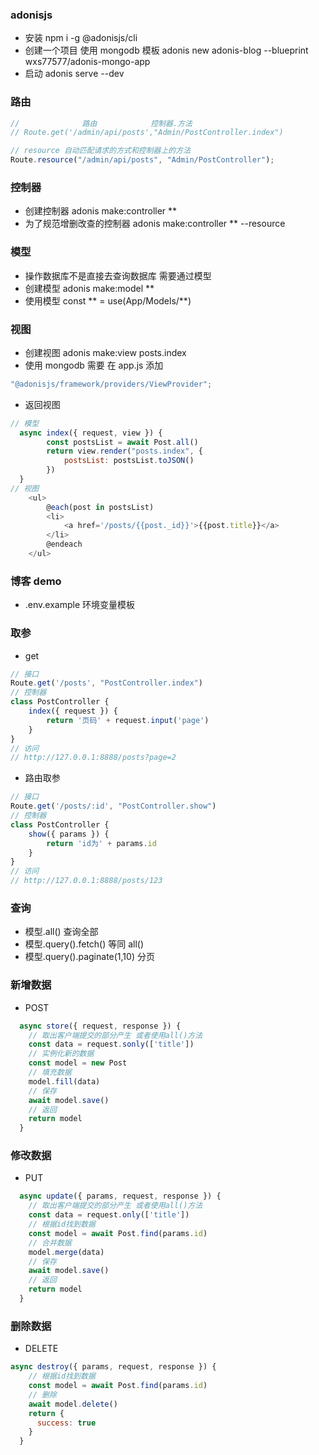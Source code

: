 ### adonisjs

- 安装 npm i -g @adonisjs/cli
- 创建一个项目 使用 mongodb 模板 adonis new adonis-blog --blueprint wxs77577/adonis-mongo-app
- 启动 adonis serve --dev

### 路由

```js
//              路由            控制器.方法
// Route.get('/admin/api/posts',"Admin/PostController.index")

// resource 自动匹配请求的方式和控制器上的方法
Route.resource("/admin/api/posts", "Admin/PostController");
```

### 控制器

- 创建控制器 adonis make:controller \*\*
- 为了规范增删改查的控制器 adonis make:controller \*\* --resource

### 模型

- 操作数据库不是直接去查询数据库 需要通过模型
- 创建模型 adonis make:model \*\*
- 使用模型 const ** = use(App/Models/**)

### 视图

- 创建视图 adonis make:view posts.index
- 使用 mongodb 需要 在 app.js 添加

```js
"@adonisjs/framework/providers/ViewProvider";
```

- 返回视图

```js
// 模型
  async index({ request, view }) {
        const postsList = await Post.all()
        return view.render("posts.index", {
            postsList: postsList.toJSON()
        })
  }
// 视图
    <ul>
        @each(post in postsList)
        <li>
            <a href='/posts/{{post._id}}'>{{post.title}}</a>
        </li>
        @endeach
    </ul>

```

### 博客 demo

- .env.example 环境变量模板

### 取参

- get

```javaScript
// 接口
Route.get('/posts', "PostController.index")
// 控制器
class PostController {
    index({ request }) {
        return '页码' + request.input('page')
    }
}
// 访问
// http://127.0.0.1:8888/posts?page=2
```

- 路由取参

```javaScript
// 接口
Route.get('/posts/:id', "PostController.show")
// 控制器
class PostController {
    show({ params }) {
        return 'id为' + params.id
    }
}
// 访问
// http://127.0.0.1:8888/posts/123
```

### 查询

- 模型.all() 查询全部
- 模型.query().fetch() 等同 all()
- 模型.query().paginate(1,10) 分页
### 新增数据

- POST

```js
  async store({ request, response }) {
    // 取出客户端提交的部分产生 或者使用all()方法
    const data = request.sonly(['title'])
    // 实例化新的数据
    const model = new Post
    // 填充数据
    model.fill(data)
    // 保存
    await model.save()
    // 返回
    return model
  }
```

### 修改数据

- PUT

```js
  async update({ params, request, response }) {
    // 取出客户端提交的部分产生 或者使用all()方法
    const data = request.only(['title'])
    // 根据id找到数据
    const model = await Post.find(params.id)
    // 合并数据
    model.merge(data)
    // 保存
    await model.save()
    // 返回
    return model
  }
```

### 删除数据

- DELETE

```js
async destroy({ params, request, response }) {
    // 根据id找到数据
    const model = await Post.find(params.id)
    // 删除
    await model.delete()
    return {
      success: true
    }
  }
```
